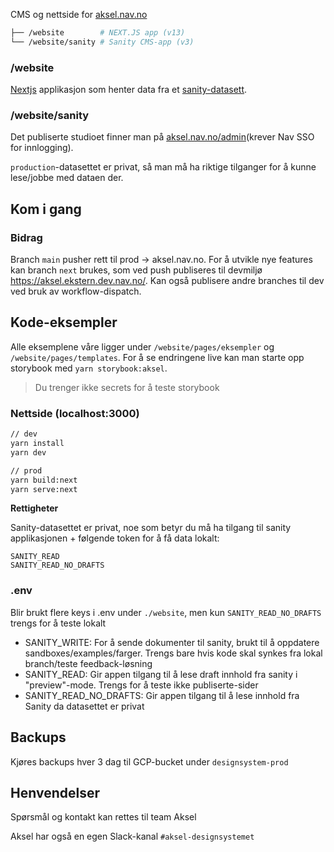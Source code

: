 CMS og nettside for [aksel.nav.no](https://aksel.nav.no/)

```sh
├── /website        # NEXT.JS app (v13)
└── /website/sanity # Sanity CMS-app (v3)
```

### /website

[Nextjs](https://nextjs.org/) applikasjon som henter data fra et [sanity-datasett](https://www.sanity.io/).

### /website/sanity

Det publiserte studioet finner man på [aksel.nav.no/admin](https://aksel.nav.no/admin)(krever Nav SSO for innlogging).

`production`-datasettet er privat, så man må ha riktige tilganger for å kunne lese/jobbe med dataen der.

## Kom i gang

### Bidrag

Branch `main` pusher rett til prod -> aksel.nav.no. For å utvikle nye features kan branch `next` brukes, som ved push publiseres til devmiljø https://aksel.ekstern.dev.nav.no/. Kan også publisere andre branches til dev ved bruk av workflow-dispatch.

## Kode-eksempler

Alle eksemplene våre ligger under `/website/pages/eksempler` og `/website/pages/templates`. For å se endringene live kan man starte opp storybook med `yarn storybook:aksel`.

> Du trenger ikke secrets for å teste storybook

### Nettside (localhost:3000)

```bash
// dev
yarn install
yarn dev

// prod
yarn build:next
yarn serve:next
```

**Rettigheter**

Sanity-datasettet er privat, noe som betyr du må ha tilgang til sanity applikasjonen + følgende token for å få data lokalt:

```env
SANITY_READ
SANITY_READ_NO_DRAFTS
```

### .env

Blir brukt flere keys i .env under `./website`, men kun `SANITY_READ_NO_DRAFTS` trengs for å teste lokalt

- SANITY_WRITE:
  For å sende dokumenter til sanity, brukt til å oppdatere sandboxes/examples/farger. Trengs bare hvis kode skal synkes fra lokal branch/teste feedback-løsning
- SANITY_READ: Gir appen tilgang til å lese draft innhold fra sanity i "preview"-mode. Trengs for å teste ikke publiserte-sider
- SANITY_READ_NO_DRAFTS: Gir appen tilgang til å lese innhold fra Sanity da datasettet er privat

## Backups

Kjøres backups hver 3 dag til GCP-bucket under `designsystem-prod`

## Henvendelser

Spørsmål og kontakt kan rettes til team Aksel

Aksel har også en egen Slack-kanal `#aksel-designsystemet`
